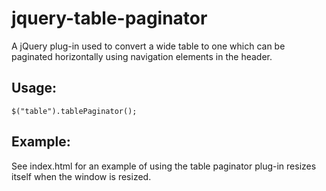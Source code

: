 jquery-table-paginator
======================

A jQuery plug-in used to convert a wide table to one which can be paginated horizontally using navigation elements in the header.

Usage:
------

	$("table").tablePaginator();

Example:
--------

See index.html for an example of using the table paginator plug-in resizes itself when the window is resized.
